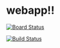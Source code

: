 # webapp!!

[![Board Status](https://dev.azure.com/valmet-global/883ad547-fa8c-459c-a9cf-552d0fd24088/8419ce57-9e39-496a-99a9-57ad2ab0f89e/_apis/work/boardbadge/406a277c-4c34-466b-9375-055a653d8d6d)](https://dev.azure.com/valmet-global/883ad547-fa8c-459c-a9cf-552d0fd24088/_boards/board/t/8419ce57-9e39-496a-99a9-57ad2ab0f89e/Stories/)

[![Build Status](https://dev.azure.com/valmet-global/azure-fit-sandbox/_apis/build/status%2FAbdelsalam-Factory-IT.webapp?branchName=master)](https://dev.azure.com/valmet-global/azure-fit-sandbox/_build/latest?definitionId=879&branchName=master)
